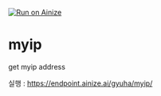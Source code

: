 [![Run on Ainize](https://www.ainize.ai/static/images/run_on_ainize_button.svg)](https://ainize.web.app/redirect?git_repo=github.com/gyuha/myip)

# myip
get myip address

실행 : https://endpoint.ainize.ai/gyuha/myip/